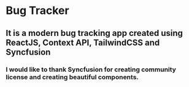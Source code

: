 # Bug Tracker

## It is a modern bug tracking app created using ReactJS, Context API, TailwindCSS and Syncfusion

### I would like to thank Syncfusion for creating community license and creating beautiful components.
